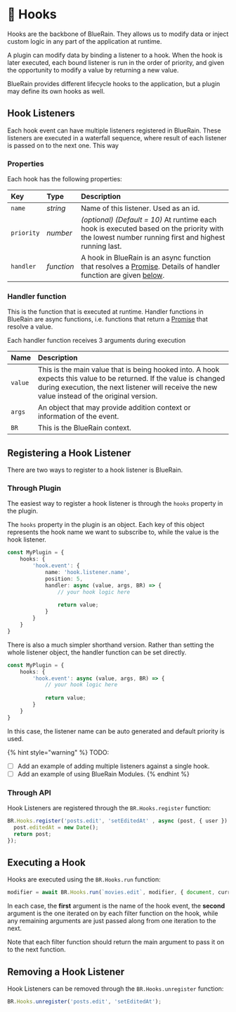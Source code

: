# 🎣 Hooks

Hooks are the backbone of BlueRain. They allows us to modify data or inject custom logic in any part of the application at runtime. 

A plugin can modify data by binding a listener to a hook. When the hook is later executed, each bound listener is run in the order of priority, and given the opportunity to modify a value by returning a new value.

BlueRain provides different lifecycle hooks to the application, but a plugin may define its own hooks as well.

## Hook Listeners

Each hook event can have multiple listeners registered in BlueRain. These listeners are executed in a waterfall sequence, where result of each listener is passed on to the next one. This way 

### Properties

Each hook has the following properties:

| Key | Type | Description |
| :--- | :--- | :--- |
| `name` | _string_ | Name of this listener. Used as an id. |
| `priority` | _number_ | _\(optional\) \(Default = 10\)_ At runtime each hook is executed based on the priority with the lowest number running first and highest running last. |
| `handler` | _function_ | A hook in BlueRain is an async function that resolves a [Promise](https://developer.mozilla.org/en-US/docs/Web/JavaScript/Reference/Global_Objects/Promise). Details of handler function are given [below](hooks.md#listener-handler). |

### Handler function

This is the function that is executed at runtime. Handler functions in BlueRain are async functions, i.e. functions that return a [Promise](https://developer.mozilla.org/en-US/docs/Web/JavaScript/Reference/Global_Objects/Promise) that resolve a value. 

Each handler function receives 3 arguments during execution

| Name | Description |
| :--- | :--- |
| `value` | This is the main value that is being hooked into. A hook expects this value to be returned. If the value is changed during execution, the next listener will receive the new value instead of the original version. |
| `args` | An object that may provide addition context or information of the event. |
| `BR` | This is the BlueRain context. |

## Registering a Hook Listener

There are two ways to register to a hook listener is BlueRain.

### Through Plugin

The easiest way to register a hook listener is through the `hooks` property in the plugin. 

The `hooks` property in the plugin is an object. Each key of this object represents the hook name we want to subscribe to, while the value is the hook listener.

```typescript
const MyPlugin = {
    hooks: {
        'hook.event': {
            name: 'hook.listener.name',
            position: 5,
            handler: async (value, args, BR) => {
                // your hook logic here
                
                return value;
            }
        }
    }
}
```

There is also a much simpler shorthand version. Rather than setting the whole listener object, the handler function can be set directly.

```typescript
const MyPlugin = {
    hooks: {
        'hook.event': async (value, args, BR) => {
            // your hook logic here
            
            return value;
        }
    }
}
```

In this case, the listener name can be auto generated and default priority is used.

{% hint style="warning" %}
TODO: 

* [ ] Add an example of adding multiple listeners against a single hook.
* [ ] Add an example of using BlueRain Modules.
{% endhint %}

### Through API

Hook Listeners are registered through the `BR.Hooks.register` function:

```typescript
BR.Hooks.register('posts.edit', 'setEditedAt' , async (post, { user }) => {
  post.editedAt = new Date();
  return post;
});
```

## Executing a Hook

Hooks are executed using the `BR.Hooks.run` function:

```typescript
modifier = await BR.Hooks.run(`movies.edit`, modifier, { document, currentUser });
```

In each case, the **first** argument is the name of the hook event, the **second** argument is the one iterated on by each filter function on the hook, while any remaining arguments are just passed along from one iteration to the next.

Note that each filter function should return the main argument to pass it on to the next function.

## Removing a Hook Listener

Hook Listeners can be removed through the `BR.Hooks.unregister` function:

```typescript
BR.Hooks.unregister('posts.edit', 'setEditedAt');
```

